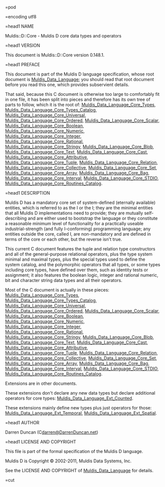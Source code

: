 =pod

=encoding utf8

=head1 NAME

Muldis::D::Core - Muldis D core data types and operators

=head1 VERSION

This document is Muldis::D::Core version 0.148.1.

=head1 PREFACE

This document is part of the Muldis D language specification, whose root
document is [Muldis_Data_Language](Muldis_Data_Language.md); you should read that root document
before you read this one, which provides subservient details.

That said, because this C<Core> document is otherwise too large to
comfortably fit in one file, it has been split into pieces and therefore
has its own tree of parts to follow, which it is the root of:
[Muldis_Data_Language_Core_Types](Muldis_Data_Language_Core_Types.md), [Muldis_Data_Language_Core_Types_Catalog](Muldis_Data_Language_Core_Types_Catalog.md),
[Muldis_Data_Language_Core_Universal](Muldis_Data_Language_Core_Universal.md), [Muldis_Data_Language_Core_Ordered](Muldis_Data_Language_Core_Ordered.md),
[Muldis_Data_Language_Core_Scalar](Muldis_Data_Language_Core_Scalar.md), [Muldis_Data_Language_Core_Boolean](Muldis_Data_Language_Core_Boolean.md),
[Muldis_Data_Language_Core_Numeric](Muldis_Data_Language_Core_Numeric.md), [Muldis_Data_Language_Core_Integer](Muldis_Data_Language_Core_Integer.md),
[Muldis_Data_Language_Core_Rational](Muldis_Data_Language_Core_Rational.md), [Muldis_Data_Language_Core_Stringy](Muldis_Data_Language_Core_Stringy.md),
[Muldis_Data_Language_Core_Blob](Muldis_Data_Language_Core_Blob.md), [Muldis_Data_Language_Core_Text](Muldis_Data_Language_Core_Text.md),
[Muldis_Data_Language_Core_Cast](Muldis_Data_Language_Core_Cast.md), [Muldis_Data_Language_Core_Attributive](Muldis_Data_Language_Core_Attributive.md),
[Muldis_Data_Language_Core_Tuple](Muldis_Data_Language_Core_Tuple.md), [Muldis_Data_Language_Core_Relation](Muldis_Data_Language_Core_Relation.md),
[Muldis_Data_Language_Core_Collective](Muldis_Data_Language_Core_Collective.md), [Muldis_Data_Language_Core_Set](Muldis_Data_Language_Core_Set.md),
[Muldis_Data_Language_Core_Array](Muldis_Data_Language_Core_Array.md), [Muldis_Data_Language_Core_Bag](Muldis_Data_Language_Core_Bag.md),
[Muldis_Data_Language_Core_Interval](Muldis_Data_Language_Core_Interval.md), [Muldis_Data_Language_Core_STDIO](Muldis_Data_Language_Core_STDIO.md),
[Muldis_Data_Language_Core_Routines_Catalog](Muldis_Data_Language_Core_Routines_Catalog.md).

=head1 DESCRIPTION

Muldis D has a mandatory core set of system-defined (eternally available)
entities, which is referred to as the I<Muldis D core> or the I<core>; they
are the minimal entities that all Muldis D implementations need to provide;
they are mutually self-describing and are either used to bootstrap the
language or they constitute a reasonable minimum level of functionality for
a practically useable industrial-strength (and fully I<TTM>-conforming)
programming language; any entities outside the core, called I<Muldis D
extensions>, are non-mandatory and are defined in terms of the core or each
other, but the reverse isn't true.

This current C<Core> document features the tuple and
relation type constructors and all of the general-purpose
relational operators, plus the type system minimal and maximal types, plus
the special types used to define the system catalog, and the polymorphic
operators that all types, or some types including core types, have defined
over them, such as identity tests or assignment; it also features the
boolean logic, integer and rational numeric, bit and character string
data types and all their operators.

Most of the C<Core> document is actually in these pieces:
[Muldis_Data_Language_Core_Types](Muldis_Data_Language_Core_Types.md), [Muldis_Data_Language_Core_Types_Catalog](Muldis_Data_Language_Core_Types_Catalog.md),
[Muldis_Data_Language_Core_Universal](Muldis_Data_Language_Core_Universal.md), [Muldis_Data_Language_Core_Ordered](Muldis_Data_Language_Core_Ordered.md),
[Muldis_Data_Language_Core_Scalar](Muldis_Data_Language_Core_Scalar.md), [Muldis_Data_Language_Core_Boolean](Muldis_Data_Language_Core_Boolean.md),
[Muldis_Data_Language_Core_Numeric](Muldis_Data_Language_Core_Numeric.md), [Muldis_Data_Language_Core_Integer](Muldis_Data_Language_Core_Integer.md),
[Muldis_Data_Language_Core_Rational](Muldis_Data_Language_Core_Rational.md), [Muldis_Data_Language_Core_Stringy](Muldis_Data_Language_Core_Stringy.md),
[Muldis_Data_Language_Core_Blob](Muldis_Data_Language_Core_Blob.md), [Muldis_Data_Language_Core_Text](Muldis_Data_Language_Core_Text.md),
[Muldis_Data_Language_Core_Cast](Muldis_Data_Language_Core_Cast.md), [Muldis_Data_Language_Core_Attributive](Muldis_Data_Language_Core_Attributive.md),
[Muldis_Data_Language_Core_Tuple](Muldis_Data_Language_Core_Tuple.md), [Muldis_Data_Language_Core_Relation](Muldis_Data_Language_Core_Relation.md),
[Muldis_Data_Language_Core_Collective](Muldis_Data_Language_Core_Collective.md), [Muldis_Data_Language_Core_Set](Muldis_Data_Language_Core_Set.md),
[Muldis_Data_Language_Core_Array](Muldis_Data_Language_Core_Array.md), [Muldis_Data_Language_Core_Bag](Muldis_Data_Language_Core_Bag.md),
[Muldis_Data_Language_Core_Interval](Muldis_Data_Language_Core_Interval.md), [Muldis_Data_Language_Core_STDIO](Muldis_Data_Language_Core_STDIO.md),
[Muldis_Data_Language_Core_Routines_Catalog](Muldis_Data_Language_Core_Routines_Catalog.md).

Extensions are in other documents.

These extensions don't declare any new data types but declare additional
operators for core types: [Muldis_Data_Language_Ext_Counted](Muldis_Data_Language_Ext_Counted.md).

These extensions mainly define new types plus just operators for those:
[Muldis_Data_Language_Ext_Temporal](Muldis_Data_Language_Ext_Temporal.md), [Muldis_Data_Language_Ext_Spatial](Muldis_Data_Language_Ext_Spatial.md).

=head1 AUTHOR

Darren Duncan (C<darren@DarrenDuncan.net>)

=head1 LICENSE AND COPYRIGHT

This file is part of the formal specification of the Muldis D language.

Muldis D is Copyright © 2002-2011, Muldis Data Systems, Inc.

See the LICENSE AND COPYRIGHT of [Muldis_Data_Language](Muldis_Data_Language.md) for details.

=cut
